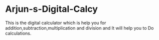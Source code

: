 # Arjun-s-Digital-Calcy
This is the digital calculator which is help you for addition,subtraction,multiplication and division and It will help you to Do calculations.
